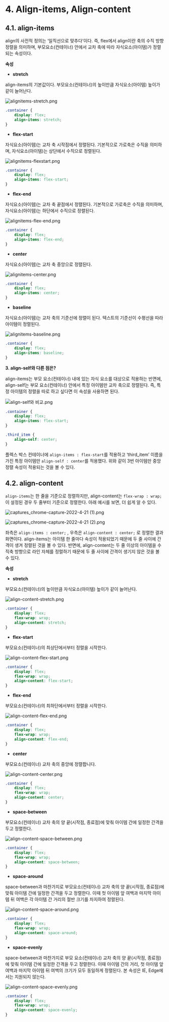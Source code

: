 # 4. Align-items, Align-content

## 4.1. align-items

align의 사전적 정의는 ‘일직선으로 맞추다’이다. 즉, flex에서 align이란 축의 수직 방향 정렬을 의미하며, 부모요소(컨테이너) 안에서 교차 축에 따라 자식요소(아이템)가 정렬되는 속성이다.

**속성**

-   **stretch**

align-items의 기본값이다. 부모요소(컨테이너)의 높이만큼 자식요소(아이템) 높이가 같이 늘어난다.

![alignitems-stretch.png](https://s3-us-west-2.amazonaws.com/secure.notion-static.com/7393e971-4ee2-4f44-92ad-f31169ae6040/alignitems-stretch.png)

```css
.container {
    display: flex;
    align-items: stretch;
}
```

-   **flex-start**

자식요소(아이템)는 교차 축 시작점에서 정렬된다. 기본적으로 가로축은 수직을 의미하며, 자식요소(아이템)는 상단에서 수직으로 정렬된다.

![alignitems-flexstart.png](https://s3-us-west-2.amazonaws.com/secure.notion-static.com/e104da32-1572-476b-ae5f-62cef7dd954d/alignitems-flexstart.png)

```css
.container {
    display: flex;
    align-items: flex-start;
}
```

-   **flex-end**

자식요소(아이템)는 교차 축 끝점에서 정렬된다. 기본적으로 가로축은 수직을 의미하며, 자식요소(아이템)는 하단에서 수직으로 정렬된다.

![alignitems-flex-end.png](https://s3-us-west-2.amazonaws.com/secure.notion-static.com/a1838b3e-d3d2-4c95-9319-6fd68bd815f6/alignitems-flex-end.png)

```css
.container {
    display: flex;
    align-items: flex-end;
}
```

-   **center**

자식요소(아이템)는 교차 축 중앙으로 정렬된다.

![alignitems-center.png](https://s3-us-west-2.amazonaws.com/secure.notion-static.com/80e7cc6d-12b6-4cae-803c-3c31988c6bdc/alignitems-center.png)

```css
.container {
    display: flex;
    align-items: center;
}
```

-   **baseline**

자식요소(아이템)는 교차 축의 기준선에 정렬이 된다. 텍스트의 기준선이 수평선을 따라 아이템이 정렬된다.

![alignitems-baseline.png](https://s3-us-west-2.amazonaws.com/secure.notion-static.com/f355f9bd-c541-4779-abff-f0c0db66824e/alignitems-baseline.png)

```css
.container {
    display: flex;
    align-items: baseline;
}
```

**3. align-self와 다른 점은?**

align-items는 부모 요소(컨테이너) 내에 있는 자식 요소를 대상으로 적용하는 반면에, align-self는 부모 요소(컨테이너) 안에서 특정 아이템만 교차 축으로 정렬된다. 즉, 특정 아이템의 정렬을 따로 하고 싶다면 이 속성을 사용하면 된다.

![align-self와 비교.png](https://s3-us-west-2.amazonaws.com/secure.notion-static.com/4899f71e-72bf-47eb-b20c-8dc00c062387/align-self와_비교.png)

```css
.container {
    display: flex;
    align-items: flex-start;
}

.third_item {
    align-self: center;
}
```

플렉스 박스 컨테이너에 `align-items : flex-start`를 적용하고 ‘third_item’ 이름을 가진 특정 아이템만 `align-self : center`를 적용했다. 위와 같이 3번 아이템만 중앙정렬 속성이 적용되는 것을 볼 수 있다.

## 4.2. align-content

`align-items`는 한 줄을 기준으로 정렬하지만, align-content는 `flex-wrap : wrap;` 이 설정된 경우 두 줄부터 기준으로 정렬한다. 아래 예시를 보면, 더 쉽게 알 수 있다.

![captures_chrome-capture-2022-4-21 (1).png](<https://s3-us-west-2.amazonaws.com/secure.notion-static.com/e97342dd-71a6-4aa2-9cf3-5eb7376b2b9f/captures_chrome-capture-2022-4-21_(1).png>)

![captures_chrome-capture-2022-4-21 (2).png](<https://s3-us-west-2.amazonaws.com/secure.notion-static.com/182176c2-a605-4385-b8ca-ef9bd9139e38/captures_chrome-capture-2022-4-21_(2).png>)

좌측은 `align-items : center;` , 우측은 `align-content : center;` 로 정렬한 결과화면이다. align-items는 아이템 한 줄마다 속성이 적용되었기 때문에 두 줄 사이에 간격이 생겨 정렬된 것을 볼 수 있다. 반면에, align-content는 두 줄 이상의 아이템을 수직축 방향으로 라인 자체를 정렬하기 때문에 두 줄 사이에 간격이 생기지 않은 것을 볼 수 있다.

**속성**

-   **stretch**

부모요소(컨테이너)의 높이만큼 자식요소(아이템) 높이가 같이 늘어난다.

![align-content-stretch.png](https://s3-us-west-2.amazonaws.com/secure.notion-static.com/fbce8b90-0774-4731-81ba-11b175ba17e6/align-content-stretch.png)

```css
.container {
    display: flex;
    flex-wrap: wrap;
    align-content: stretch;
}
```

-   **flex-start**

부모요소(컨테이너)의 최상단에서부터 정렬을 시작한다.

![align-content-flex-start.png](https://s3-us-west-2.amazonaws.com/secure.notion-static.com/8683af11-717d-4a51-8abd-7673803acd8d/align-content-flex-start.png)

```css
.container {
    display: flex;
    flex-wrap: wrap;
    align-content: flex-start;
}
```

-   **flex-end**

부모요소(컨테이너)의 최하단에서부터 정렬을 시작한다.

![align-content-flex-end.png](https://s3-us-west-2.amazonaws.com/secure.notion-static.com/180f4fc0-1951-433e-8d2f-b9102ae58b91/align-content-flex-end.png)

```css
.container {
    display: flex;
    flex-wrap: wrap;
    align-content: flex-end;
}
```

-   **center**

부모요소(컨테이너) 교차 축의 중앙에 정렬합니다.

![align-content-center.png](https://s3-us-west-2.amazonaws.com/secure.notion-static.com/21dca6e7-32a1-4c77-b3ac-206602ee1600/align-content-center.png)

```css
.container {
    display: flex;
    flex-wrap: wrap;
    align-content: center;
}
```

-   **space-between**

부모요소(컨테이너) 교차 축의 양 끝(시작점, 종료점)에 맞춰 아이템 간에 일정한 간격을 두고 정렬한다.

![align-content-space-between.png](https://s3-us-west-2.amazonaws.com/secure.notion-static.com/429d7796-a9cc-4517-b5cc-50e37727d6c5/align-content-space-between.png)

```css
.container {
    display: flex;
    flex-wrap: wrap;
    align-content: space-between;
}
```

-   **space-around**

space-between과 마찬가지로 부모요소(컨테이너) 교차 축의 양 끝(시작점, 종료점)에 맞춰 아이템 간에 일정한 간격을 두고 정렬한다. 이때 첫 아이템 앞 여백과 마지막 아이템 뒤 여백은 각 아이템 간 거리의 절반 크기를 차지하여 정렬된다.

![align-content-space-around.png](https://s3-us-west-2.amazonaws.com/secure.notion-static.com/c03605e1-7345-485b-99d8-065f28c67ca7/align-content-space-around.png)

```css
.container {
    display: flex;
    flex-wrap: wrap;
    align-content: space-around;
}
```

-   **space-evenly**

space-between과 마찬가지로 부모 요소(컨테이너) 교차 축의 양 끝(시작점, 종료점)에 맞춰 아이템 간에 일정한 간격을 두고 정렬한다. 이때 아이템 간의 거리, 첫 아이템 앞 여백과 마지막 아이템 뒤 여백의 크기가 모두 동일하게 정렬된다. 본 속성은 IE, Edge에서는 지원되지 않는다.

![align-content-space-evenly.png](https://s3-us-west-2.amazonaws.com/secure.notion-static.com/740b02a8-2cd0-4563-874f-61925ff11095/align-content-space-evenly.png)

```css
.container {
    display: flex;
    flex-wrap: wrap;
    align-content: space-evenly;
}
```
